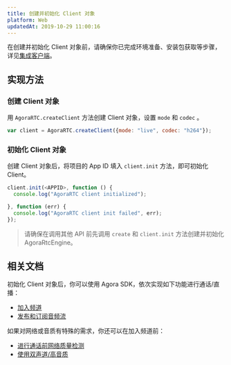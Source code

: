 ```yaml
---
title: 创建并初始化 Client 对象
platform: Web
updatedAt: 2019-10-29 11:00:16
---
```


在创建并初始化 Client 对象前，请确保你已完成环境准备、安装包获取等步骤，详见[集成客户端](/cn/Voice/web_prepare)。

## 实现方法

### 创建 Client 对象

用 `AgoraRTC.createClient` 方法创建 Client 对象，设置 `mode` 和 `codec` 。

```javascript
var client = AgoraRTC.createClient({mode: "live", codec: "h264"});
```

### 初始化 Client 对象

创建 Client 对象后，将项目的 App ID 填入 `client.init` 方法，即可初始化 Client。

```javascript
client.init(<APPID>, function () {
  console.log("AgoraRTC client initialized");

}, function (err) {
  console.log("AgoraRTC client init failed", err);
});
```

> 请确保在调用其他 API 前先调用 `create` 和 `client.init` 方法创建并初始化 AgoraRtcEngine。

## 相关文档

初始化 Client 对象后，你可以使用 Agora SDK，依次实现如下功能进行通话/直播：

- [加入频道](/cn/Voice/join_web)
- [发布和订阅音频流](/cn/Voice/publish_web_audio)

如果对网络或音质有特殊的需求，你还可以在加入频道前：

- [进行通话前网络质量检测](/cn/Voice/lastmile_web)
- [使用双声道/高音质](/cn/Voice/audio_profile_web)
